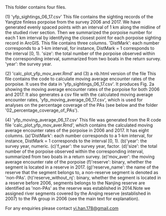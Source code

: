 This folder contains four files.


(1) 'yfp_sightings_06_17.csv'
	This file contains the sighting records of the Yangtze finless porpoise from 
the survey 2006 and 2017. We have generated evenly spaced points with an interval 
of 1 km along the midline of the studied river section. Then we summarized 
the porpoise number for each 1 km interval by identifying the closest point for each 
porpoise sighting record in ArcGIS. This file contains three columns.
	'DistMark': each number corresponds to a 1-km interval, for instance, 
			DistMark = 1 corresponds to the interval [0, 1). 
	'size': the total number of the porpoise observed within the corresponding 
			interval, summarized from two boats in the return survey.
	'year': the survey year.


(2) 'calc_plot_yfp_mov_aver.Rmd' and (3) a nb.html version of the file
	This file contains the code to calculate moving average encounter rates of 
the porpoise. It uses the data in 'yfp_sightings_06_17.csv'.
	It produces Fig. 2a showing the moving average encounter rates of the porpoise 
for both 2006 and 2017.
	It also generates a csv file with the calculated moving average encounter rates, 
'yfp_moving_average_06_17.csv', which is used for analyses on the percentage coverage 
of the PAs (see below and the folder '02_percentage_coverage_of_PAs').


(4) 'yfp_moving_average_06_17.csv'
	This file was generated from the R code file 'calc_plot_yfp_mov_aver.Rmd', which 
contains the calculated moving average encounter rates of the porpoise in 2006 and 2017.
It has eight columns.
	(a)'DistMark': each number corresponds to a 1-km interval, for instance, 
			   DistMark = 1 corresponds to the interval [0, 1). 
	(b)'year': the survey year, numeric.
	(c)'f_year': the survey year, factor.
	(d)'size': the total number of the porpoise observed within the corresponding 
			interval, summarized from two boats in a return survey.
	(e)'mov_aver': the moving average encounter rate of the porpoise
	(f)'reserve': binary, whether the segment is located in a reserve in 2017.
	(g)'reserve_name': the name of the reserve that the segment belongs to, 
			       a non-reserve segment is denoted as 'non-PAs'.
	(h)'reserve_without_nj': binary, whether the segment is located in a reserve before 2006, 
				       segments belongs to the Nanjing reserve are identified as 'non-PAs' 
				       as the reserve was established in 2014.Note we assigned 
				    	 river segments covered by the Anqing reserve (established in 2007) to 
				       the PA group in 2006 (see the main text for explanation).

For any enquiries please contact yi.han.178@gmail.com 
